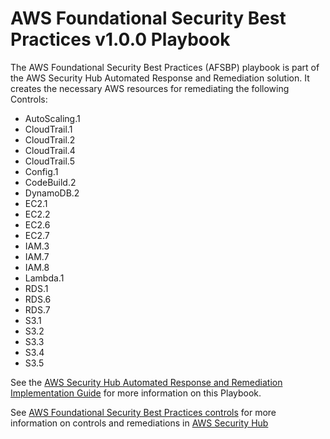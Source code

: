 # AWS Foundational Security Best Practices v1.0.0 Playbook

The AWS Foundational Security Best Practices (AFSBP) playbook is part of the AWS Security Hub Automated Response and Remediation solution. It creates the necessary AWS resources for remediating the following Controls:

* AutoScaling.1
* CloudTrail.1
* CloudTrail.2
* CloudTrail.4
* CloudTrail.5
* Config.1
* CodeBuild.2
* DynamoDB.2
* EC2.1
* EC2.2
* EC2.6
* EC2.7
* IAM.3
* IAM.7
* IAM.8
* Lambda.1
* RDS.1
* RDS.6
* RDS.7
* S3.1
* S3.2
* S3.3
* S3.4
* S3.5
  
See the [AWS Security Hub Automated Response and Remediation Implementation Guide](https://docs.aws.amazon.com/solutions/latest/aws-security-hub-automated-response-and-remediation/welcome.html) for more information on this Playbook.

See [AWS Foundational Security Best Practices controls](https://docs.aws.amazon.com/securityhub/latest/userguide/securityhub-standards-fsbp-controls.html) for more information on controls and remediations in [AWS Security Hub](https://aws.amazon.com/security-hub)